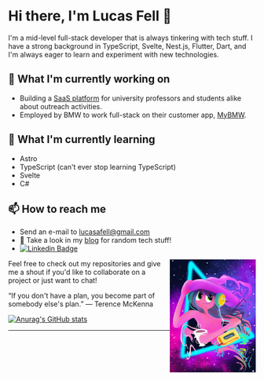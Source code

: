 # Hi there, I'm Lucas Fell 👋

I'm a mid-level full-stack developer that is always tinkering with tech stuff. I have a strong background in TypeScript, Svelte, Nest.js, Flutter, Dart, and I'm always eager to learn and experiment with new technologies.

## 🔭 What I'm currently working on

- Building a [SaaS platform](https://extensipro.com) for university professors and students alike about outreach activities.
- Employed by BMW to work full-stack on their customer app, [MyBMW](https://flutter.dev/showcase/bmw).
## 🌱 What I'm currently learning

- Astro
- TypeScript (can't ever stop learning TypeScript)
- Svelte
- C#

## 📫 How to reach me

- Send an e-mail to lucasafell@gmail.com
- 📝 Take a look in my [blog](https://fell.pages.dev) for random tech stuff!
- [![Linkedin Badge](https://img.shields.io/badge/-LinkedIn-blue?style=flat-square&logo=Linkedin&logoColor=white&link=https://www.linkedin.com/in/lucas-fell/)](https://www.linkedin.com/in/lucas-fell/)

<img justify="center" align="right" width="175" height="230" src="./img.png">

Feel free to check out my repositories and give me a shout if you'd like to collaborate on a project or just want to chat!

“If you don't have a plan, you become part of somebody else's plan.”
― Terence McKenna

[![Anurag's GitHub stats](https://github-readme-stats.vercel.app/api?username=fell-lucas&show_icons=true&theme=cobalt&count_private=true&hide=stars,issues&hide_title=true)](https://github.com/anuraghazra/github-readme-stats)
<hr/>
